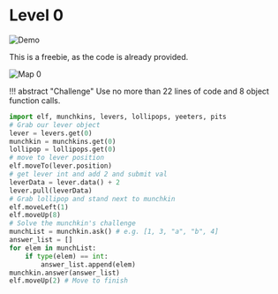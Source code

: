 # Level 0

![Demo](/img/term_tec/img2.png)

This is a freebie, as the code is already provided.

![Map 0](/img/term_tec/img3.png)


!!! abstract "Challenge"
    Use no more than 22 lines of code and 8 object function calls.


```python
import elf, munchkins, levers, lollipops, yeeters, pits
# Grab our lever object
lever = levers.get(0)
munchkin = munchkins.get(0)
lollipop = lollipops.get(0)
# move to lever position
elf.moveTo(lever.position)
# get lever int and add 2 and submit val
leverData = lever.data() + 2
lever.pull(leverData)
# Grab lollipop and stand next to munchkin
elf.moveLeft(1)
elf.moveUp(8)
# Solve the munchkin's challenge
munchList = munchkin.ask() # e.g. [1, 3, "a", "b", 4]
answer_list = []
for elem in munchList:
    if type(elem) == int:
        answer_list.append(elem)
munchkin.answer(answer_list)
elf.moveUp(2) # Move to finish
```